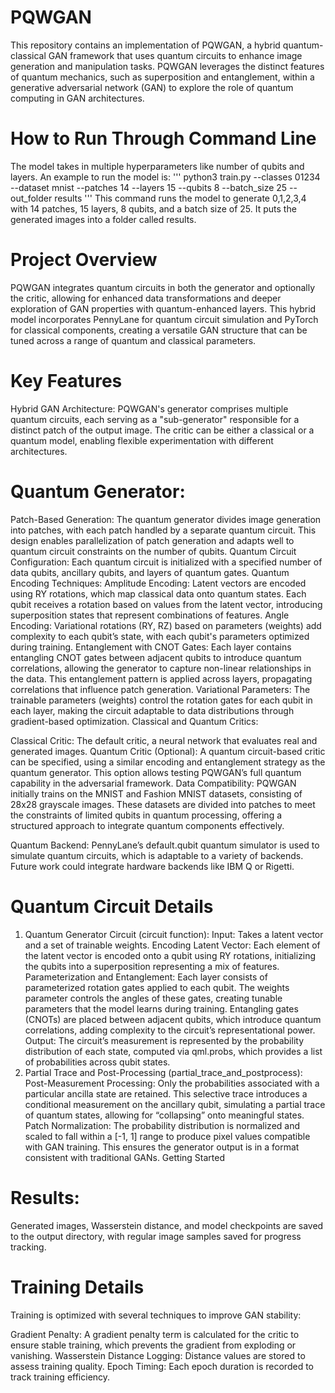 # PQWGAN
This repository contains an implementation of PQWGAN, a hybrid quantum-classical GAN framework that uses quantum circuits to enhance image generation and manipulation tasks. PQWGAN leverages the distinct features of quantum mechanics, such as superposition and entanglement, within a generative adversarial network (GAN) to explore the role of quantum computing in GAN architectures.

# How to Run Through Command Line
The model takes in multiple hyperparameters like number of qubits and layers. An example to run the model is:
'''
python3 train.py --classes 01234 --dataset mnist --patches 14 --layers 15 --qubits 8 --batch_size 25 --out_folder results
'''
This command runs the model to generate 0,1,2,3,4 with 14 patches, 15 layers, 8 qubits, and a batch size of 25. It puts the generated images into a folder called results.

# Project Overview
PQWGAN integrates quantum circuits in both the generator and optionally the critic, allowing for enhanced data transformations and deeper exploration of GAN properties with quantum-enhanced layers. This hybrid model incorporates PennyLane for quantum circuit simulation and PyTorch for classical components, creating a versatile GAN structure that can be tuned across a range of quantum and classical parameters.

# Key Features
Hybrid GAN Architecture: PQWGAN's generator comprises multiple quantum circuits, each serving as a "sub-generator" responsible for a distinct patch of the output image. The critic can be either a classical or a quantum model, enabling flexible experimentation with different architectures.

# Quantum Generator:

Patch-Based Generation: The quantum generator divides image generation into patches, with each patch handled by a separate quantum circuit. This design enables parallelization of patch generation and adapts well to quantum circuit constraints on the number of qubits.
Quantum Circuit Configuration: Each quantum circuit is initialized with a specified number of data qubits, ancillary qubits, and layers of quantum gates.
Quantum Encoding Techniques:
Amplitude Encoding: Latent vectors are encoded using RY rotations, which map classical data onto quantum states. Each qubit receives a rotation based on values from the latent vector, introducing superposition states that represent combinations of features.
Angle Encoding: Variational rotations (RY, RZ) based on parameters (weights) add complexity to each qubit’s state, with each qubit's parameters optimized during training.
Entanglement with CNOT Gates: Each layer contains entangling CNOT gates between adjacent qubits to introduce quantum correlations, allowing the generator to capture non-linear relationships in the data. This entanglement pattern is applied across layers, propagating correlations that influence patch generation.
Variational Parameters: The trainable parameters (weights) control the rotation gates for each qubit in each layer, making the circuit adaptable to data distributions through gradient-based optimization.
Classical and Quantum Critics:

Classical Critic: The default critic, a neural network that evaluates real and generated images.
Quantum Critic (Optional): A quantum circuit-based critic can be specified, using a similar encoding and entanglement strategy as the quantum generator. This option allows testing PQWGAN’s full quantum capability in the adversarial framework.
Data Compatibility: PQWGAN initially trains on the MNIST and Fashion MNIST datasets, consisting of 28x28 grayscale images. These datasets are divided into patches to meet the constraints of limited qubits in quantum processing, offering a structured approach to integrate quantum components effectively.

Quantum Backend: PennyLane’s default.qubit quantum simulator is used to simulate quantum circuits, which is adaptable to a variety of backends. Future work could integrate hardware backends like IBM Q or Rigetti.

# Quantum Circuit Details
1. Quantum Generator Circuit (circuit function):
Input: Takes a latent vector and a set of trainable weights.
Encoding Latent Vector: Each element of the latent vector is encoded onto a qubit using RY rotations, initializing the qubits into a superposition representing a mix of features.
Parameterization and Entanglement:
Each layer consists of parameterized rotation gates applied to each qubit. The weights parameter controls the angles of these gates, creating tunable parameters that the model learns during training.
Entangling gates (CNOTs) are placed between adjacent qubits, which introduce quantum correlations, adding complexity to the circuit’s representational power.
Output: The circuit’s measurement is represented by the probability distribution of each state, computed via qml.probs, which provides a list of probabilities across qubit states.
2. Partial Trace and Post-Processing (partial_trace_and_postprocess):
Post-Measurement Processing:
Only the probabilities associated with a particular ancilla state are retained. This selective trace introduces a conditional measurement on the ancillary qubit, simulating a partial trace of quantum states, allowing for “collapsing” onto meaningful states.
Patch Normalization: The probability distribution is normalized and scaled to fall within a [-1, 1] range to produce pixel values compatible with GAN training. This ensures the generator output is in a format consistent with traditional GANs.
Getting Started

# Results:

Generated images, Wasserstein distance, and model checkpoints are saved to the output directory, with regular image samples saved for progress tracking.

# Training Details
Training is optimized with several techniques to improve GAN stability:

Gradient Penalty: A gradient penalty term is calculated for the critic to ensure stable training, which prevents the gradient from exploding or vanishing.
Wasserstein Distance Logging: Distance values are stored to assess training quality.
Epoch Timing: Each epoch duration is recorded to track training efficiency.
